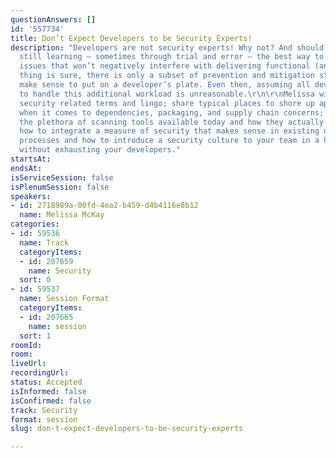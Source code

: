 ```yaml
---
questionAnswers: []
id: '557734'
title: Don’t Expect Developers to be Security Experts!
description: "Developers are not security experts! Why not? And should they be?\r\n\r\nWe’re
  still learning — sometimes through trial and error — the best way to tackle security
  issues that won’t negatively interfere with delivering functional (and secure) software.\r\n\r\nOne
  thing is sure, there is only a subset of prevention and mitigation strategies that
  make sense to put on a developer’s plate. Even then, assuming all devs are equipped
  to handle this additional workload is unreasonable.\r\n\r\nMelissa will define common
  security related terms and lingo; share typical places to shore up applications
  when it comes to dependencies, packaging, and supply chain concerns; and discuss
  the plethora of scanning tools available today and how they actually work. Learn
  how to integrate a measure of security that makes sense in existing development
  processes and how to introduce a security culture to your team in a healthy way
  without exhausting your developers."
startsAt: 
endsAt: 
isServiceSession: false
isPlenumSession: false
speakers:
- id: 2718989a-00fd-4ea2-b459-d4b4116e8b12
  name: Melissa McKay
categories:
- id: 59536
  name: Track
  categoryItems:
  - id: 207659
    name: Security
  sort: 0
- id: 59537
  name: Session Format
  categoryItems:
  - id: 207665
    name: session
  sort: 1
roomId: 
room: 
liveUrl: 
recordingUrl: 
status: Accepted
isInformed: false
isConfirmed: false
track: Security
format: session
slug: don-t-expect-developers-to-be-security-experts

---
```

